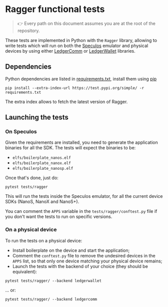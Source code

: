 # Ragger functional tests

> :point_right: Every path on this document assumes you are at the root of the
repository.

These tests are implemented in Python with the `Ragger` library, allowing to
write tests which will run on both the
[Speculos](https://github.com/LedgerHQ/speculos) emulator and physical devices
by using either [LedgerComm](https://github.com/LedgerHQ/ledgercomm) or
[LedgerWallet](https://github.com/LedgerHQ/ledgerctl) libraries.


## Dependencies

Python dependencies are listed in [requirements.txt](requirements.txt), install
them using [pip](https://pypi.org/project/pip/)

```
pip install --extra-index-url https://test.pypi.org/simple/ -r requirements.txt
```

The extra index allows to fetch the latest version of Ragger.


## Launching the tests

### On Speculos

Given the requirements are installed, you need to generate the application binaries
for all the SDK. The tests will expect the binaries to be:

- `elfs/boilerplate_nanos.elf`
- `elfs/boilerplate_nanox.elf`
- `elfs/boilerplate_nanosp.elf`

Once that's done, just do:

```
pytest tests/ragger
```

This will run the tests inside the Speculos emulator, for all the current device
SDKs (NanoS, NanoX and NanoS+).

You can comment the `APPS` variable in the `tests/ragger/conftest.py` file if
you don't want the tests to run on specific versions.

### On a physical device

To run the tests on a physical device:

- Install boilerplate on the device and start the application;
- Comment the `conftest.py` file to remove the undesired devices in the `APPS`
  list, so that only one device matching your physical device remains;
- Launch the tests with the backend of your choice (they should be equivalent):

```
pytest tests/ragger/ --backend ledgerwallet
```
... or:

```
pytest tests/ragger/ --backend ledgercomm
```
